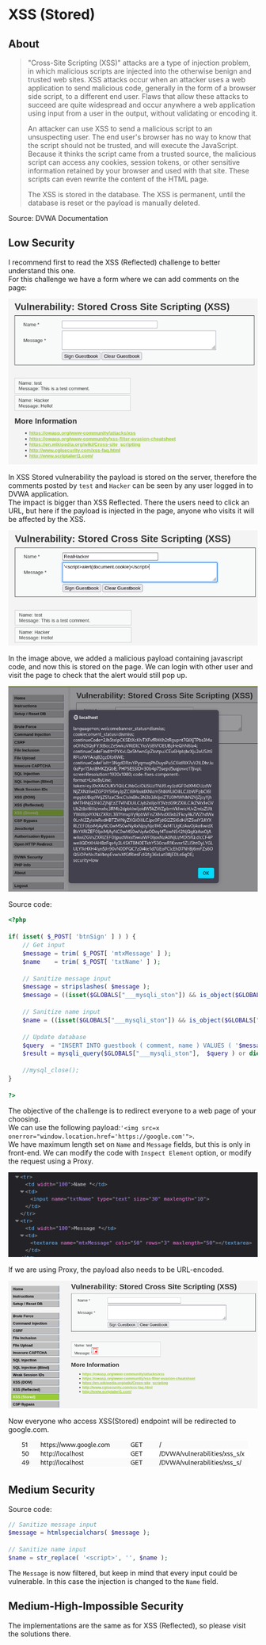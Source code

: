 # XSS (Stored)

## About
> "Cross-Site Scripting (XSS)" attacks are a type of injection problem, in which malicious scripts are injected into the otherwise benign and trusted web sites. XSS attacks occur when an attacker uses a web application to send malicious code, generally in the form of a browser side script, to a different end user. Flaws that allow these attacks to succeed are quite widespread and occur anywhere a web application using input from a user in the output, without validating or encoding it.
> 
> An attacker can use XSS to send a malicious script to an unsuspecting user. The end user's browser has no way to know that the script should not be trusted, and will execute the JavaScript. Because it thinks the script came from a trusted source, the malicious script can access any cookies, session tokens, or other sensitive information retained by your browser and used with that site. These scripts can even rewrite the content of the HTML page.
> 
> The XSS is stored in the database. The XSS is permanent, until the database is reset or the payload is manually deleted.

Source: DVWA Documentation

## Low Security
I recommend first to read the XSS (Reflected) challenge to better understand this one.<br/>
For this challenge we have a form where we can add comments on the page:

<p align="center">
  <img src="https://github.com/Abdy01/DVWA-Walkthrough/blob/main/XSS(Stored)/!images/xsss1.png?raw=true">
</p>

In XSS Stored vulnerability the payload is stored on the server, therefore the comments posted by `test` and `Hacker` can be seen by any user logged in to DVWA application.<br/>
The impact is bigger than XSS Reflected. There the users need to click an URL, but here if the payload is injected in the page, anyone who visits it will be affected by the XSS.<br/>

<p align="center">
  <img src="https://github.com/Abdy01/DVWA-Walkthrough/blob/main/XSS(Stored)/!images/xsss2.png?raw=true">
</p>

In the image above, we added a malicious payload containing javascript code, and now this is stored on the page. We can login with other user and visit the page to check that the alert would still pop up.

<p align="center">
  <img src="https://github.com/Abdy01/DVWA-Walkthrough/blob/main/XSS(Stored)/!images/xsss3.png?raw=true">
</p>

Source code:
```php
<?php

if( isset( $_POST[ 'btnSign' ] ) ) {
    // Get input
    $message = trim( $_POST[ 'mtxMessage' ] );
    $name    = trim( $_POST[ 'txtName' ] );

    // Sanitize message input
    $message = stripslashes( $message );
    $message = ((isset($GLOBALS["___mysqli_ston"]) && is_object($GLOBALS["___mysqli_ston"])) ? mysqli_real_escape_string($GLOBALS["___mysqli_ston"],  $message ) : ((trigger_error("[MySQLConverterToo] Fix the mysql_escape_string() call! This code does not work.", E_USER_ERROR)) ? "" : ""));

    // Sanitize name input
    $name = ((isset($GLOBALS["___mysqli_ston"]) && is_object($GLOBALS["___mysqli_ston"])) ? mysqli_real_escape_string($GLOBALS["___mysqli_ston"],  $name ) : ((trigger_error("[MySQLConverterToo] Fix the mysql_escape_string() call! This code does not work.", E_USER_ERROR)) ? "" : ""));

    // Update database
    $query  = "INSERT INTO guestbook ( comment, name ) VALUES ( '$message', '$name' );";
    $result = mysqli_query($GLOBALS["___mysqli_ston"],  $query ) or die( '<pre>' . ((is_object($GLOBALS["___mysqli_ston"])) ? mysqli_error($GLOBALS["___mysqli_ston"]) : (($___mysqli_res = mysqli_connect_error()) ? $___mysqli_res : false)) . '</pre>' );

    //mysql_close();
}

?> 
```
The objective of the challenge is to redirect everyone to a web page of your choosing.<br/>
We can use the following payload:`'<img src=x onerror="window.location.href='https://google.com'">`.<br/>
We have maximum length set on `Name` and `Message` fields, but this is only in front-end. We can modify the code with `Inspect Element` option, or modify the request using a Proxy.

<p align="center">
  <img src="https://github.com/Abdy01/DVWA-Walkthrough/blob/main/XSS(Stored)/!images/xsss4.png?raw=true">
</p>

If we are using Proxy, the payload also needs to be URL-encoded.

<p align="center">
  <img src="https://github.com/Abdy01/DVWA-Walkthrough/blob/main/XSS(Stored)/!images/xsss5.png?raw=true">
</p>

Now everyone who access XSS(Stored) endpoint will be redirected to google.com.

<p align="center">
  <img src="https://github.com/Abdy01/DVWA-Walkthrough/blob/main/XSS(Stored)/!images/xsss6.png?raw=true">
</p>

## Medium Security
Source code:
```php
// Sanitize message input
$message = htmlspecialchars( $message );

// Sanitize name input
$name = str_replace( '<script>', '', $name ); 
```
The `Message` is now filtered, but keep in mind that every input could be vulnerable. In this case the injection is changed to the `Name` field.

## Medium-High-Impossible Security
The implementations are the same as for XSS (Reflected), so please visit the solutions there.